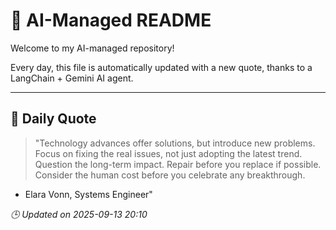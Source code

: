 # 🧠 AI-Managed README

Welcome to my AI-managed repository!

Every day, this file is automatically updated with a new quote, thanks to a LangChain + Gemini AI agent.

---

## 📅 Daily Quote

> "Technology advances offer solutions, but introduce new problems. Focus on fixing the real issues, not just adopting the latest trend. Question the long-term impact. Repair before you replace if possible. Consider the human cost before you celebrate any breakthrough.

- Elara Vonn, Systems Engineer"

*🕒 Updated on 2025-09-13 20:10*